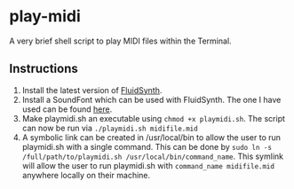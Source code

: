 # play-midi
A very brief shell script to play MIDI files within the Terminal.

## Instructions


1. Install the latest version of [FluidSynth](http://www.fluidsynth.org/).
2. Install a SoundFont which can be used with FluidSynth. The one I have used can be found [here](http://www.schristiancollins.com/generaluser.php).
3. Make playmidi.sh an executable using `chmod +x playmidi.sh`. The script can now be run via `./playmidi.sh midifile.mid`
4. A symbolic link can be created in /usr/local/bin to allow the user to run playmidi.sh with a single command. This can be done by `sudo ln -s /full/path/to/playmidi.sh /usr/local/bin/command_name`. This symlink will allow the user to run playmidi.sh with `command_name midifile.mid` anywhere locally on their machine. 


